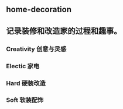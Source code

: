 ## home-decoration
## 记录装修和改造家的过程和趣事。

### Creativity		创意与灵感
### Electic			家电
### Hard			硬装改造
### Soft			软装配饰